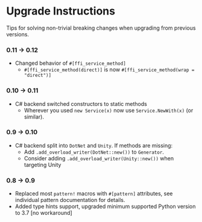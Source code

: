 

# Upgrade Instructions

Tips for solving non-trivial breaking changes when upgrading from previous versions.

### 0.11 → 0.12

- Changed behavior of `#[ffi_service_method]`
  - `#[ffi_service_method(direct)]` is now `#[ffi_service_method(wrap = "direct")]` 


### 0.10 → 0.11

- C# backend switched constructors to static methods
  - Wherever you used `new Service(x)` now use `Service.NewWith(x)` (or similar).


### 0.9 → 0.10

- C# backend split into `DotNet` and `Unity`. If methods are missing:
  - Add `.add_overload_writer(DotNet::new())` to `Generator`.
  - Consider adding `.add_overload_writer(Unity::new())` when targeting Unity


### 0.8 → 0.9

- Replaced most `pattern!` macros with `#[pattern]` attributes, see individual pattern documentation for details.
- Added type hints support, upgraded minimum supported Python version to 3.7 [no workaround]
